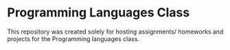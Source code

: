 # Programming Languages Class

This repository was created solely for hosting assignments/ homeworks and projects for the Programming languages class.
